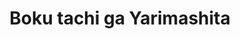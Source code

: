 --- 
title: "Boku tachi ga Yarimashita"
publishdate: "2019-7-26T16:48:46+02:00"
src: "https://365manga.net/manga/boku-tachi-ga-yarimashita"
image: "https://data.365manga.net/images/thumbnails/6839-boku-tachi-ga-yarimashita.jpg"
description: "The manga centers on a group of friends who are satisfied and complacent with their everyday lives. The friends include Tobio, a passive high schooler who makes it a rule not to hope too much; Maru, a scheming boy who gossips behind people's back; Isami, a gaudy student who likes girls and recently got a girlfriend with big breasts; and their senior Paisen (slang for senpai, or upperclassman), a 20-year…"
---